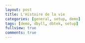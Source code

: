 ```yaml
---
layout: post
title: L'Histoire de la vie
categories: [general, setup, demo]
tags: [demo, dbyll, dbtek, setup]
fullview: true
comments: true
---
```


